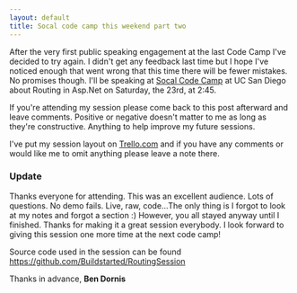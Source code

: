```yaml
---
layout: default
title: Socal code camp this weekend part two
---
```


After the very first public speaking engagement at the last Code Camp I've decided to try again. I didn't get any feedback last time but I hope I've noticed enough that went wrong that this time there will be fewer mistakes. No promises though. I'll be speaking at <a href='http://www.socalcodecamp.com/'>Socal Code Camp</a> at UC San Diego about Routing in Asp.Net on Saturday, the 23rd, at 2:45. 

If you're attending my session please come back to this post afterward and leave comments. Positive or negative doesn't matter to me as long as they're constructive. Anything to help improve my future sessions.

I've put my session layout on <a href='https://trello.com/board/routing-with-asp-net/4f0ddc110fbdd4ea5900f535'>Trello.com</a> and if you have any comments or would like me to omit anything please leave a note there.

<h3>Update</h3>
Thanks everyone for attending. This was an excellent audience. Lots of questions. No demo fails. Live, raw, code...The only thing is I forgot to look at my notes and forgot a section :) However, you all stayed anyway until I finished. Thanks for making it a great session everybody. I look forward to giving this session one more time at the next code camp!

Source code used in the session can be found <a href='https://github.com/Buildstarted/RoutingSession'>https://github.com/Buildstarted/RoutingSession</a>

Thanks in advance,
<strong>Ben Dornis</strong>